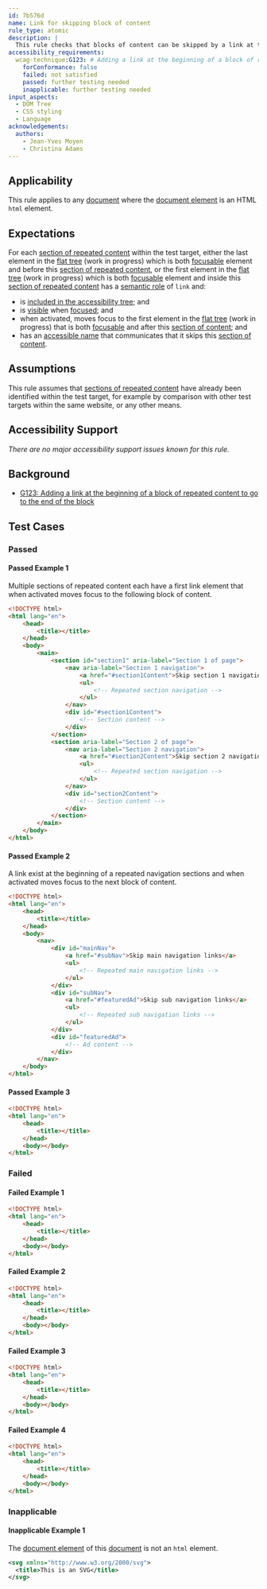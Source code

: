 ```yaml
---
id: 7b576d
name: Link for skipping block of content
rule_type: atomic
description: |
  This rule checks that blocks of content can be skipped by a link at their beginning
accessibility_requirements:
  wcag-technique:G123: # Adding a link at the beginning of a block of repeated content to go to the end of the block
    forConformance: false
    failed: not satisfied
    passed: further testing needed
    inapplicable: further testing needed
input_aspects:
  - DOM Tree
  - CSS styling
  - Language
acknowledgements:
  authors:
    - Jean-Yves Moyen
    - Christina Adams
---
```


## Applicability

This rule applies to any [document](#https://dom.spec.whatwg.org/#concept-document) where the [document element](#https://dom.spec.whatwg.org/#document-element) is an HTML `html` element.

## Expectations

For each [section of repeated content](#repeated-content) within the test target, either the last element in the [flat tree](https://drafts.csswg.org/css-scoping/#flat-tree) (work in progress) which is both [focusable](#focusable) element and before this [section of repeated content](#repeated-content), or the first element in the [flat tree](https://drafts.csswg.org/css-scoping/#flat-tree) (work in progress) which is both [focusable](#focusable) element and inside this [section of repeated content](#repeated-content) has a [semantic role](#semantic-role) of `link` and:

- is [included in the accessibility tree](#included-in-the-accessibility-tree); and
- is [visible](#visible) when [focused](#focused); and
- when activated, moves focus to the first element in the [flat tree](https://drafts.csswg.org/css-scoping/#flat-tree) (work in progress) that is both [focusable](#focusable) and after this [section of content](#section-of-content); and
- has an [accessible name](#accessible-name) that communicates that it skips this [section of content](#section-of-content).

## Assumptions

This rule assumes that [sections of repeated content](#repeated-content) have already been identified within the test target, for example by comparison with other test targets within the same website, or any other means.

## Accessibility Support

_There are no major accessibility support issues known for this rule._

## Background

- [G123: Adding a link at the beginning of a block of repeated content to go to the end of the block](https://www.w3.org/WAI/WCAG21/Techniques/general/G123)

## Test Cases

### Passed

#### Passed Example 1

Multiple sections of repeated content each have a first link element that when activated moves focus to the following block of content.

```html
<!DOCTYPE html>
<html lang="en">
	<head>
		<title></title>
	</head>
	<body>
		<main>
			<section id="section1" aria-label="Section 1 of page">
				<nav aria-label="Section 1 navigation">
					<a href="#section1Content">Skip section 1 navigation</a>
					<ul>
						<!-- Repeated section navigation -->
					</ul>
				</nav>
				<div id="#section1Content">
					<!-- Section content -->
				</div>
			</section>
			<section aria-label="Section 2 of page">
				<nav aria-label="Section 2 navigation">
					<a href="#section2Content">Skip section 2 navigation</a>
					<ul>
						<!-- Repeated section navigation -->
					</ul>
				</nav>
				<div id="section2Content">
					<!-- Section content -->
				</div>
			</section>
		</main>
	</body>
</html>
```

#### Passed Example 2

A link exist at the beginning of a repeated navigation sections and when activated moves focus to the next block of content.

```html
<!DOCTYPE html>
<html lang="en">
	<head>
		<title></title>
	</head>
	<body>
		<nav>
			<div id="mainNav">
				<a href="#subNav">Skip main navigation links</a>
				<ul>
					<!-- Repeated main navigation links -->
				</ul>
			</div>
			<div id="subNav">
				<a href="#featuredAd">Skip sub navigation links</a>
				<ul>
					<!-- Repeated sub navigation links -->
				</ul>
			</div>
			<div id="featuredAd">
				<!-- Ad content -->
			</div>
		</nav>
	</body>
</html>
```

#### Passed Example 3

```html
<!DOCTYPE html>
<html lang="en">
	<head>
		<title></title>
	</head>
	<body></body>
</html>
```

### Failed

#### Failed Example 1

```html
<!DOCTYPE html>
<html lang="en">
	<head>
		<title></title>
	</head>
	<body></body>
</html>
```

#### Failed Example 2

```html
<!DOCTYPE html>
<html lang="en">
	<head>
		<title></title>
	</head>
	<body></body>
</html>
```

#### Failed Example 3

```html
<!DOCTYPE html>
<html lang="en">
	<head>
		<title></title>
	</head>
	<body></body>
</html>
```

#### Failed Example 4

```html
<!DOCTYPE html>
<html lang="en">
	<head>
		<title></title>
	</head>
	<body></body>
</html>
```

### Inapplicable

#### Inapplicable Example 1

The [document element](#https://dom.spec.whatwg.org/#document-element) of this [document](#https://dom.spec.whatwg.org/#concept-document) is not an `html` element.

```svg
<svg xmlns="http://www.w3.org/2000/svg">
  <title>This is an SVG</title>
</svg>
```
